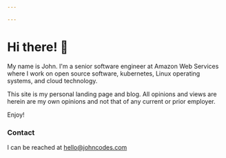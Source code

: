 ```yaml
---

---
```


# Hi there! 🌊

My name is John. I'm a senior software engineer at Amazon Web Services
where I work on open source software, kubernetes, Linux operating systems, and cloud technology.

This site is my personal landing page and blog.
All opinions and views are herein are my own opinions and not that of any current or prior employer.

Enjoy!

### Contact

I can be reached at hello@johncodes.com
